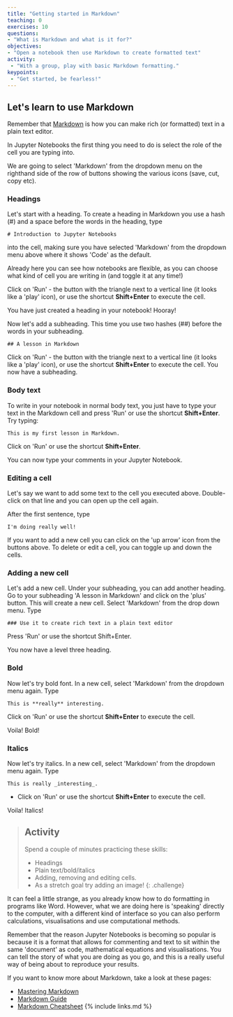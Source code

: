 ```yaml
---
title: "Getting started in Markdown"
teaching: 0
exercises: 10
questions:
- "What is Markdown and what is it for?"
objectives:
- "Open a notebook then use Markdown to create formatted text"
activity:
 - "With a group, play with basic Markdown formatting."
keypoints:
 - "Get started, be fearless!"
---
```


## Let's learn to use Markdown

Remember that [Markdown](https://en.wikipedia.org/wiki/Markdown) is how you can make rich (or formatted) text in a plain text editor.

In Jupyter Notebooks the first thing you need to do is select the role of the cell you are typing into.

We are going to select 'Markdown' from the dropdown menu on the righthand side of the row of buttons showing the various icons (save, cut, copy etc).

### Headings

Let's start with a heading. To create a heading in Markdown you use a hash (#) and a space before the words in the heading, type


`# Introduction to Jupyter Notebooks`

into the cell, making sure you have selected 'Markdown' from the dropdown menu above where it shows 'Code' as the default.

Already here you can see how notebooks are flexible, as you can choose what kind of cell you are writing in (and toggle it at any time!)

Click on 'Run' - the button with the triangle next to a vertical line (it looks  like a 'play' icon), or use the shortcut **Shift+Enter** to execute the cell.

You have just created a heading in your notebook! Hooray!

 Now let's add a subheading. This time you use two hashes (##) before the words in your subheading.

  `## A lesson in Markdown`

Click on 'Run' - the button with the triangle next to a vertical line (it looks  like a 'play' icon), or use the shortcut **Shift+Enter** to execute the cell. You now have a subheading.

### Body text

To write in your notebook in normal body text, you just have to type your text in the Markdown cell and press 'Run' or use the shortcut **Shift+Enter**. Try typing:

  `This is my first lesson in Markdown.`

Click on 'Run' or use the shortcut **Shift+Enter**.

You can now type your comments in your Jupyter Notebook.

### Editing a cell

Let's say we want to add some text to the cell you executed above. Double-click on that line and you can open up the cell again.

After the first sentence, type

 `I'm doing really well!`

If you want to add a new cell you can click on the 'up arrow' icon from the buttons above.  To delete or edit a cell, you can toggle up and down the cells.

### Adding a new cell

Let's add a new cell. Under your subheading, you can add another heading. Go to your subheading 'A lesson in Markdown' and click on the 'plus' button. This will create a new cell. Select 'Markdown' from the drop down menu. Type

`### Use it to create rich text in a plain text editor`

Press 'Run' or use the shortcut Shift+Enter.

 You now have a level three heading.

### Bold

Now let's try bold font. In a new cell, select 'Markdown' from the dropdown menu again. Type

 `This is **really** interesting.`

Click on 'Run' or use the shortcut **Shift+Enter** to execute the cell.

Voila! Bold!

### Italics

Now let's try italics. In a new cell, select 'Markdown' from the dropdown menu again. Type

`This is really _interesting_.`

  - Click on 'Run' or use the shortcut **Shift+Enter** to execute the cell.

Voila! Italics!

> ## Activity
>
> Spend a couple of minutes practicing these skills:
>
> - Headings
> - Plain text/bold/italics
> - Adding, removing and editing cells.
> - As a stretch goal try adding an image!
{: .challenge}

It can feel a little strange, as you already know how to do formatting in programs like Word. However, what we are doing here is 'speaking' directly to the computer, with a different kind of interface so you can also perform calculations, visualisations and use computational methods.

Remember that the reason Jupyter Notebooks is becoming so popular is because it is a format that allows for commenting and text to sit within the same 'document' as code, mathematical equations and visualisations. You can tell the story of what you are doing as you go, and this is a really useful way of being about to reproduce your results.

If you want to know more about Markdown, take a look at these pages:

 - [Mastering Markdown](https://guides.github.com/features/mastering-markdown/)
 - [Markdown Guide](https://markdown-guide.readthedocs.io/en/latest/basics.html)
 - [Markdown Cheatsheet](https://guides.github.com/pdfs/markdown-cheatsheet-online.pdf)
{% include links.md %}
